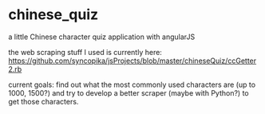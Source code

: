 # chinese_quiz
a little Chinese character quiz application with angularJS     
    
the web scraping stuff I used is currently here: https://github.com/syncopika/jsProjects/blob/master/chineseQuiz/ccGetter2.rb    
    
current goals: find out what the most commonly used characters are (up to 1000, 1500?) and try to develop a better scraper (maybe with Python?) to get those characters.
